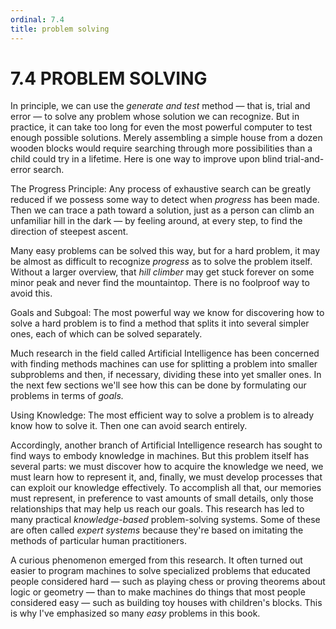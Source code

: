 ```yaml
---
ordinal: 7.4
title: problem solving
---
```


# 7.4 PROBLEM SOLVING 

<p>In principle, we can use the <em>generate and test</em> method &mdash; that is, trial and error &mdash; to solve any problem whose solution we can recognize. But in practice, it can take too long for even the most powerful computer to test enough possible solutions. Merely assembling a simple house from a dozen wooden blocks would require searching through more possibilities than a child could try in a lifetime. Here is one way to improve upon blind trial-and-error search.</p>
<p>The Progress Principle: Any process of exhaustive search can be greatly reduced if we possess some way to detect when <em>progress</em> has been made. Then we can trace a path toward a solution, just as a person can climb an unfamiliar hill in the dark &mdash; by feeling around, at every step, to find the direction of steepest ascent.</p>
<p>Many easy problems can be solved this way, but for a hard problem, it may be almost as difficult to recognize <em>progress</em> as to solve the problem itself. Without a larger overview, that <em>hill climber</em> may get stuck forever on some minor peak and never find the mountaintop. There is no foolproof way to avoid this.</p>
<p>Goals and Subgoal: The most powerful way we know for discovering how to solve a hard problem is to find a method that splits it into several simpler ones, each of which can be solved separately.</p>
<p>Much research in the field called Artificial Intelligence has been concerned with finding methods machines can use for splitting a problem into smaller subproblems and then, if necessary, dividing these into yet smaller ones. In the next few sections we'll see how this can be done by formulating our problems in terms of <em>goals.</em></p>
<p>Using Knowledge: The most efficient way to solve a problem is to already know how to solve it. Then one can avoid search entirely.</p>
<p>Accordingly, another branch of Artificial Intelligence research has sought to find ways to embody knowledge in machines. But this problem itself has several parts: we must discover how to acquire the knowledge we need, we must learn how to represent it, and, finally, we must develop processes that can exploit our knowledge effectively. To accomplish all that, our memories must represent, in preference to vast amounts of small details, only those relationships that may help us reach our goals. This research has led to many practical <em>knowledge-based</em> problem-solving systems. Some of these are often called <em>expert systems</em> because they're based on imitating the methods of particular human practitioners.</p>
<p>A curious phenomenon emerged from this research. It often turned out easier to program machines to solve specialized problems that educated people considered hard &mdash; such as playing chess or proving theorems about logic or geometry &mdash; than to make machines do things that most people considered easy &mdash; such as building toy houses with children's blocks. This is why I've emphasized so many <em>easy</em> problems in this book.</p>